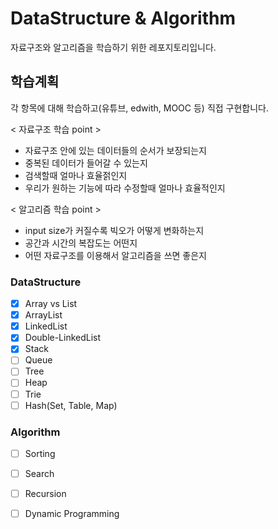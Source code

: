 # DataStructure & Algorithm
자료구조와 알고리즘을 학습하기 위한 레포지토리입니다.  

## 학습계획  
각 항목에 대해 학습하고(유튜브, edwith, MOOC 등) 직접 구현합니다.  

< 자료구조 학습 point >  
- 자료구조 안에 있는 데이터들의 순서가 보장되는지
- 중복된 데이터가 들어갈 수 있는지
- 검색할때 얼마나 효율젉인지
- 우리가 원하는 기능에 따라 수정할때 얼마나 효율적인지

< 알고리즘 학습 point >
- input size가 커질수록 빅오가 어떻게 변화하는지
- 공간과 시간의 복잡도는 어떤지
- 어떤 자료구조를 이용해서 알고리즘을 쓰면 좋은지


### DataStructure
- [x] Array vs List
- [x] ArrayList
- [x] LinkedList
- [x] Double-LinkedList
- [x] Stack
- [ ] Queue
- [ ] Tree
- [ ] Heap
- [ ] Trie
- [ ] Hash(Set, Table, Map)

### Algorithm
- [ ] Sorting
- [ ] Search
- [ ] Recursion
- [ ] Dynamic Programming

